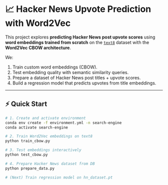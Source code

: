 # 📈 Hacker News Upvote Prediction with Word2Vec

This project explores **predicting Hacker News post upvote scores** using **word embeddings trained from scratch** on the [`text8`](https://huggingface.co/datasets/ardMLX/text8) dataset with the **Word2Vec CBOW architecture**.

We:
1. Train custom word embeddings (CBOW).
2. Test embedding quality with semantic similarity queries.
3. Prepare a dataset of Hacker News post titles + upvote scores.
4. Build a regression model that predicts upvotes from title embeddings.

---

## ⚡ Quick Start

```bash
# 1. Create and activate environment
conda env create -f environment.yml -n search-engine
conda activate search-engine

# 2. Train Word2Vec embeddings on text8
python train_cbow.py

# 3. Test embeddings interactively
python test_cbow.py

# 4. Prepare Hacker News dataset from DB
python prepare_data.py

# (Next) Train regression model on hn_dataset.pt
